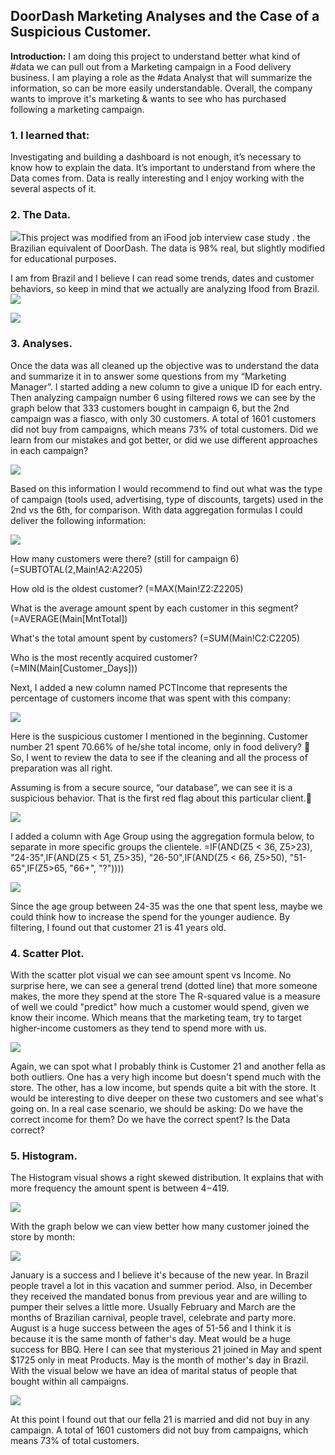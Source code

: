 ## DoorDash Marketing Analyses and the Case of a Suspicious Customer.

**Introduction:** I am doing this project to understand better what kind of #data we can pull out from a Marketing campaign in a Food delivery business.
I am playing a role as the #data Analyst that will summarize the information, so can be more easily understandable.
Overall, the company wants to improve it's marketing & wants to see who has purchased following a marketing campaign.

### 1. I learned that:

Investigating and building a dashboard is not enough, it’s necessary to know how to explain the data.
It’s important to understand from where the Data comes from.
Data is really interesting and I enjoy working with the several aspects of it.

### 2. The Data.

<img src="images/1671479605588.png?raw=true"/>This project was modified from an iFood job interview case study . the Brazilian equivalent of DoorDash.
The data is 98% real, but slightly modified for educational purposes. 

I am from Brazil and I believe I can read some trends, dates and customer behaviors, so keep in mind that we actually are analyzing Ifood from Brazil.<img src="images/1671479605588.png?raw=true"/>


<img src="images/1671479674361.jpg?raw=true"/>

### 3. Analyses.

Once the data was all cleaned up the objective was to understand the data and summarize it in to answer some questions from my “Marketing Manager”.
I started adding a new column to give a unique ID for each entry. Then analyzing campaign number 6 using filtered rows we can see by the graph below that 333 customers bought in campaign 6, but the 2nd campaign was a fiasco, with only 30 customers.
A total of 1601 customers did not buy from campaigns, which means 73% of total customers.
Did we learn from our mistakes and got better, or did we use different approaches in each campaign?


<img src="images/1671479947875.png?raw=true"/>

Based on this information I would recommend to find out what was the type of campaign (tools used, advertising, type of discounts, targets) used in the 2nd vs the 6th, for comparison.
With data aggregation formulas I could deliver the following information:

<img src="images/1671480085486.png?raw=true"/>

How many customers were there? (still for campaign 6)(=SUBTOTAL(2,Main!A2:A2205) 

How old is the oldest customer? (=MAX(Main!Z2:Z2205)

What is the average amount spent by each customer in this segment? (=AVERAGE(Main[MntTotal])

What's the total amount spent by customers? (=SUM(Main!C2:C2205)

Who is the most recently acquired customer? (=MIN(Main[Customer_Days]))

Next, I added a new column named PCTIncome that represents the percentage of customers income that was spent with this company:

<img src="images/1671480211950.png?raw=true"/>

Here is the suspicious customer I mentioned in the beginning.
Customer number 21 spent 70.66% of he/she total income, only in food delivery? 🤷
So, I went to review the data to see if the cleaning and all the process of preparation was all right.

Assuming is from a secure source, “our database”, we can see it is a suspicious behavior. That is the first red flag about this particular client.👀

<img src="1671480323824.gif?raw=true"/>

I added a column with Age Group using the aggregation formula below, to separate in more specific groups the clientele.
=IF(AND(Z5 < 36, Z5>23), "24-35",IF(AND(Z5 < 51, Z5>35), "26-50",IF(AND(Z5 < 66, Z5>50), "51-65",IF(Z5>65, "66+", "?"))))

<img src="1671480424660.png?raw=true"/>

Since the age group between 24-35 was the one that spent less, maybe we could think how to increase the spend for the younger audience.
By filtering, I found out that customer 21 is 41 years old.

### 4. Scatter Plot.

With the scatter plot visual we can see amount spent vs Income.
No surprise here, we can see a general trend (dotted line) that more someone makes, the more they spend at the store
The R-squared value is a measure of well we could "predict" how much a customer would spend, given we know their income.
Which means that the marketing team, try to target higher-income customers as they tend to spend more with us.

<img src="1671480577769.png?raw=true"/>

Again, we can spot what I probably think is Customer 21 and another fella as both outliers.
One has a very high income but doesn't spend much with the store. The other, has a low income, but spends quite a bit with the store.
It would be interesting to dive deeper on these two customers and see what's going on. In a real case scenario, we should be asking: Do we have the correct income for them? Do we have the correct spent? Is the Data correct?

### 5. Histogram.

The Histogram visual shows a right skewed distribution. It explains that with more frequency the amount spent is between $4 -$419.

<img src="1671483068455.png?raw=true"/>

With the graph below we can view better how many customer joined the store by month:

<img src="1671483132209.png?raw=true"/>

January is a success and I believe it's because of the new year. In Brazil people travel a lot in this vacation and summer period. Also, in December they received the mandated bonus from previous year and are willing to pumper their selves a little more.
Usually February and March are the months of Brazilian carnival, people travel, celebrate and party more.
August is a huge success between the ages of 51-56 and I think it is because it is the same month of father's day. Meat would be a huge success for BBQ.
Here I can see that mysterious 21 joined in May and spent $1725 only in meat Products. May is the month of mother's day in Brazil.
With the visual below we have an idea of marital status of people that bought within all campaigns.

<img src="1671484277886.png?raw=true"/>

At this point I found out that our fella 21 is married and did not buy in any campaign.
A total of 1601 customers did not buy from campaigns, which means 73% of total customers.

